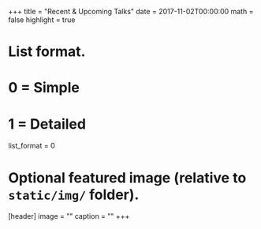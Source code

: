 +++
title = "Recent & Upcoming Talks"
date = 2017-11-02T00:00:00
math = false
highlight = true

# List format.
#   0 = Simple
#   1 = Detailed
list_format = 0

# Optional featured image (relative to `static/img/` folder).
[header]
image = ""
caption = ""
+++
